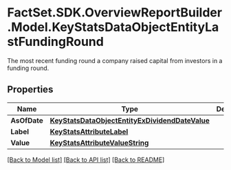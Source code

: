 # FactSet.SDK.OverviewReportBuilder.Model.KeyStatsDataObjectEntityLastFundingRound
The most recent funding round a company raised capital from investors in a funding round.

## Properties

Name | Type | Description | Notes
------------ | ------------- | ------------- | -------------
**AsOfDate** | [**KeyStatsDataObjectEntityExDividendDateValue**](KeyStatsDataObjectEntityExDividendDateValue.md) |  | [optional] 
**Label** | [**KeyStatsAttributeLabel**](KeyStatsAttributeLabel.md) |  | 
**Value** | [**KeyStatsAttributeValueString**](KeyStatsAttributeValueString.md) |  | 

[[Back to Model list]](../README.md#documentation-for-models) [[Back to API list]](../README.md#documentation-for-api-endpoints) [[Back to README]](../README.md)

